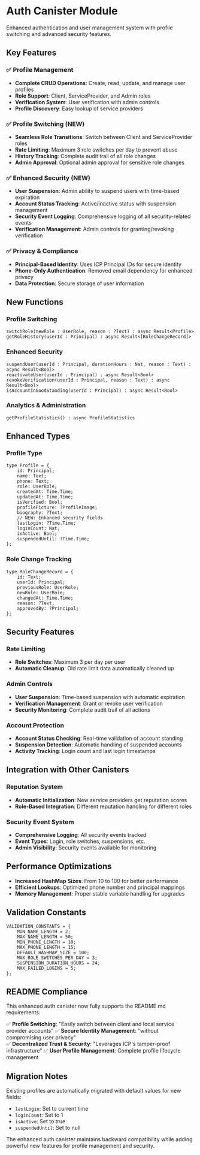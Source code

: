 # Auth Canister Module

Enhanced authentication and user management system with profile switching and advanced security features.

## Key Features

### ✅ Profile Management

- **Complete CRUD Operations**: Create, read, update, and manage user profiles
- **Role Support**: Client, ServiceProvider, and Admin roles
- **Verification System**: User verification with admin controls
- **Profile Discovery**: Easy lookup of service providers

### ✅ Profile Switching (NEW)

- **Seamless Role Transitions**: Switch between Client and ServiceProvider roles
- **Rate Limiting**: Maximum 3 role switches per day to prevent abuse
- **History Tracking**: Complete audit trail of all role changes
- **Admin Approval**: Optional admin approval for sensitive role changes

### ✅ Enhanced Security (NEW)

- **User Suspension**: Admin ability to suspend users with time-based expiration
- **Account Status Tracking**: Active/inactive status with suspension management
- **Security Event Logging**: Comprehensive logging of all security-related events
- **Verification Management**: Admin controls for granting/revoking verification

### ✅ Privacy & Compliance

- **Principal-Based Identity**: Uses ICP Principal IDs for secure identity
- **Phone-Only Authentication**: Removed email dependency for enhanced privacy
- **Data Protection**: Secure storage of user information

## New Functions

### Profile Switching

```motoko
switchRole(newRole : UserRole, reason : ?Text) : async Result<Profile>
getRoleHistory(userId : Principal) : async Result<[RoleChangeRecord]>
```

### Enhanced Security

```motoko
suspendUser(userId : Principal, durationHours : Nat, reason : Text) : async Result<Bool>
reactivateUser(userId : Principal) : async Result<Bool>
revokeVerification(userId : Principal, reason : Text) : async Result<Bool>
isAccountInGoodStanding(userId : Principal) : async Result<Bool>
```

### Analytics & Administration

```motoko
getProfileStatistics() : async ProfileStatistics
```

## Enhanced Types

### Profile Type

```motoko
type Profile = {
    id: Principal;
    name: Text;
    phone: Text;
    role: UserRole;
    createdAt: Time.Time;
    updatedAt: Time.Time;
    isVerified: Bool;
    profilePicture: ?ProfileImage;
    biography: ?Text;
    // NEW: Enhanced security fields
    lastLogin: ?Time.Time;
    loginCount: Nat;
    isActive: Bool;
    suspendedUntil: ?Time.Time;
};
```

### Role Change Tracking

```motoko
type RoleChangeRecord = {
    id: Text;
    userId: Principal;
    previousRole: UserRole;
    newRole: UserRole;
    changedAt: Time.Time;
    reason: ?Text;
    approvedBy: ?Principal;
};
```

## Security Features

### Rate Limiting

- **Role Switches**: Maximum 3 per day per user
- **Automatic Cleanup**: Old rate limit data automatically cleaned up

### Admin Controls

- **User Suspension**: Time-based suspension with automatic expiration
- **Verification Management**: Grant or revoke user verification
- **Security Monitoring**: Complete audit trail of all actions

### Account Protection

- **Account Status Checking**: Real-time validation of account standing
- **Suspension Detection**: Automatic handling of suspended accounts
- **Activity Tracking**: Login count and last login timestamps

## Integration with Other Canisters

### Reputation System

- **Automatic Initialization**: New service providers get reputation scores
- **Role-Based Integration**: Different reputation handling for different roles

### Security Event System

- **Comprehensive Logging**: All security events tracked
- **Event Types**: Login, role switches, suspensions, etc.
- **Admin Visibility**: Security events available for monitoring

## Performance Optimizations

- **Increased HashMap Sizes**: From 10 to 100 for better performance
- **Efficient Lookups**: Optimized phone number and principal mappings
- **Memory Management**: Proper stable variable handling for upgrades

## Validation Constants

```motoko
VALIDATION_CONSTANTS = {
    MIN_NAME_LENGTH = 2;
    MAX_NAME_LENGTH = 50;
    MIN_PHONE_LENGTH = 10;
    MAX_PHONE_LENGTH = 15;
    DEFAULT_HASHMAP_SIZE = 100;
    MAX_ROLE_SWITCHES_PER_DAY = 3;
    SUSPENSION_DURATION_HOURS = 24;
    MAX_FAILED_LOGINS = 5;
};
```

## README Compliance

This enhanced auth canister now fully supports the README.md requirements:

✅ **Profile Switching**: "Easily switch between client and local service provider accounts"
✅ **Secure Identity Management**: "without compromising user privacy"  
✅ **Decentralized Trust & Security**: "Leverages ICP's tamper-proof infrastructure"
✅ **User Profile Management**: Complete profile lifecycle management

## Migration Notes

Existing profiles are automatically migrated with default values for new fields:

- `lastLogin`: Set to current time
- `loginCount`: Set to 1
- `isActive`: Set to true
- `suspendedUntil`: Set to null

The enhanced auth canister maintains backward compatibility while adding powerful new features for profile management and security.
